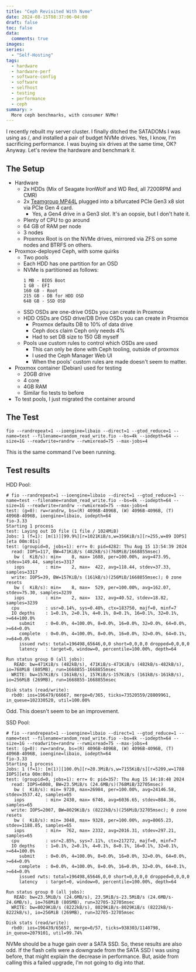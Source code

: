 ```yaml
---
title: "Ceph Revisited With Nvme"
date: 2024-08-15T08:37:06-04:00
draft: false
toc: false
data:
  comments: true
images:
series:
  - "Self-Hosting"
tags:
  - hardware
  - hardware-perf
  - software-config
  - software
  - selfhost
  - testing
  - performance
  - ceph
summary: >
  More ceph benchmarks, with consumer NVMe!
---
```


I recently rebuilt my server cluster. I finally ditched the SATADOMs I was using as /, and installed a pair of budget NVMe drives. Yes, I know, I'm sacrificing performance. I was buying six drives at the same time, OK? Anyway. Let's review the hardware and benchmark it.

## The Setup

- Hardware
    - 2x HDDs (Mix of Seagate IronWolf and WD Red, all 7200RPM and CMR)
    - 2x [Teamgroup MP44L](/files/mp44l-en.pdf) plugged into a bifurcated PCIe Gen3 x8 slot via PCIe Gen 4 card. 
        - Yes, a Gen4 drive in a Gen3 slot. It's an oopsie, but I don't hate it.
    - Plenty of CPU to go around
    - 64 GB of RAM per node
    - 3 nodes
    - Proxmox Root is on the NVMe drives, mirrored via ZFS on some nodes and BTRFS on others.
- Proxmox-deployed Ceph, with some quirks
    - Two pools
    - Each HDD has one partition for an OSD
    - NVMe is partitioned as follows:
        ```
        1 MB - BIOS Boot
        1 GB - EFI
        160 GB - Root
        215 GB - DB for HDD OSD
        648 GB - SSD OSD
        ```
    - SSD OSDs are one-drive OSDs you can create in Proxmox
    - HDD OSDs are OSD drive/DB Drive OSDs you can create in Proxmox
        - Proxmox defaults DB to 10% of data drive
        - Ceph docs claim Ceph only needs 4%
        - Had to set DB size to 150 GB myself
    - Pools use custom rules to control which OSDs are used
        - This can only be done with Ceph tooling, outside of proxmox
        - I used the Ceph Manager Web UI
        - When the pools' custom rules are made doesn't seem to matter.
- Proxmox container (Debian) used for testing
    - 20GB drive
    - 4 core
    - 4GB RAM
    - Similar fio tests to before
- To test pools, I just migrated the container around

## The Test

`fio --randrepeat=1 --ioengine=libaio --direct=1 --gtod_reduce=1 --name=test --filename=random_read_write.fio --bs=4k --iodepth=64 --size=1G --readwrite=randrw --rwmixread=75 --max-jobs=4`

This is the same command I've been running.

## Test results

HDD Pool:

```
# fio --randrepeat=1 --ioengine=libaio --direct=1 --gtod_reduce=1 --name=test --filename=random_read_write.fio --bs=4k --iodepth=64 --size=1G --readwrite=randrw --rwmixread=75 --max-jobs=4
test: (g=0): rw=randrw, bs=(R) 4096B-4096B, (W) 4096B-4096B, (T) 4096B-4096B, ioengine=libaio, iodepth=64
fio-3.33
Starting 1 process
test: Laying out IO file (1 file / 1024MiB)
Jobs: 1 (f=1): [m(1)][99.9%][r=1021KiB/s,w=356KiB/s][r=255,w=89 IOPS][eta 00m:01s] 
test: (groupid=0, jobs=1): err= 0: pid=4282: Thu Aug 15 13:54:39 2024
  read: IOPS=117, BW=471KiB/s (482kB/s)(768MiB/1668855msec)
   bw (  KiB/s): min=    8, max= 1688, per=100.00%, avg=473.95, stdev=149.44, samples=3317
   iops        : min=    2, max=  422, avg=118.44, stdev=37.33, samples=3317
  write: IOPS=39, BW=157KiB/s (161kB/s)(256MiB/1668855msec); 0 zone resets
   bw (  KiB/s): min=    8, max=  529, per=100.00%, avg=162.07, stdev=75.30, samples=3239
   iops        : min=    2, max=  132, avg=40.52, stdev=18.82, samples=3239
  cpu          : usr=0.14%, sys=0.40%, ctx=183750, majf=0, minf=7
  IO depths    : 1=0.1%, 2=0.1%, 4=0.1%, 8=0.1%, 16=0.1%, 32=0.1%, >=64=100.0%
     submit    : 0=0.0%, 4=100.0%, 8=0.0%, 16=0.0%, 32=0.0%, 64=0.0%, >=64=0.0%
     complete  : 0=0.0%, 4=100.0%, 8=0.0%, 16=0.0%, 32=0.0%, 64=0.1%, >=64=0.0%
     issued rwts: total=196498,65646,0,0 short=0,0,0,0 dropped=0,0,0,0
     latency   : target=0, window=0, percentile=100.00%, depth=64

Run status group 0 (all jobs):
   READ: bw=471KiB/s (482kB/s), 471KiB/s-471KiB/s (482kB/s-482kB/s), io=768MiB (805MB), run=1668855-1668855msec
  WRITE: bw=157KiB/s (161kB/s), 157KiB/s-157KiB/s (161kB/s-161kB/s), io=256MiB (269MB), run=1668855-1668855msec

Disk stats (read/write):
  rbd0: ios=196479/66667, merge=0/365, ticks=73520559/28809961, in_queue=102330520, util=100.00%
```

Odd. This doesn't seem to be an improvement.

SSD Pool:

```
# fio --randrepeat=1 --ioengine=libaio --direct=1 --gtod_reduce=1 --name=test --filename=random_read_write.fio --bs=4k --iodepth=64 --size=1G --readwrite=randrw --rwmixread=75 --max-jobs=4
test: (g=0): rw=randrw, bs=(R) 4096B-4096B, (W) 4096B-4096B, (T) 4096B-4096B, ioengine=libaio, iodepth=64
fio-3.33
Starting 1 process
Jobs: 1 (f=1): [m(1)][100.0%][r=20.3MiB/s,w=7155KiB/s][r=5209,w=1788 IOPS][eta 00m:00s]
test: (groupid=0, jobs=1): err= 0: pid=357: Thu Aug 15 14:10:48 2024
  read: IOPS=6008, BW=23.5MiB/s (24.6MB/s)(768MiB/32705msec)
   bw (  KiB/s): min= 9720, max=26984, per=100.00%, avg=24146.58, stdev=3537.42, samples=65
   iops        : min= 2430, max= 6746, avg=6036.65, stdev=884.36, samples=65
  write: IOPS=2007, BW=8029KiB/s (8222kB/s)(256MiB/32705msec); 0 zone resets
   bw (  KiB/s): min= 3048, max= 9328, per=100.00%, avg=8065.23, stdev=1188.85, samples=65
   iops        : min=  762, max= 2332, avg=2016.31, stdev=297.21, samples=65
  cpu          : usr=2.85%, sys=7.11%, ctx=217272, majf=0, minf=7
  IO depths    : 1=0.1%, 2=0.1%, 4=0.1%, 8=0.1%, 16=0.1%, 32=0.1%, >=64=100.0%
     submit    : 0=0.0%, 4=100.0%, 8=0.0%, 16=0.0%, 32=0.0%, 64=0.0%, >=64=0.0%
     complete  : 0=0.0%, 4=100.0%, 8=0.0%, 16=0.0%, 32=0.0%, 64=0.1%, >=64=0.0%
     issued rwts: total=196498,65646,0,0 short=0,0,0,0 dropped=0,0,0,0
     latency   : target=0, window=0, percentile=100.00%, depth=64

Run status group 0 (all jobs):
   READ: bw=23.5MiB/s (24.6MB/s), 23.5MiB/s-23.5MiB/s (24.6MB/s-24.6MB/s), io=768MiB (805MB), run=32705-32705msec
  WRITE: bw=8029KiB/s (8222kB/s), 8029KiB/s-8029KiB/s (8222kB/s-8222kB/s), io=256MiB (269MB), run=32705-32705msec

Disk stats (read/write):
  rbd0: ios=196439/65657, merge=0/57, ticks=938303/1140798, in_queue=2079101, util=99.74%
```

NVMe should be a huge gain over a SATA SSD. So, these results are also odd. If the flash cells were a downgrade from the SATA SSD I was using before, that might explain the decrease in performance. But, aside from calling this a failed upgrade, I'm not going to dig into that.